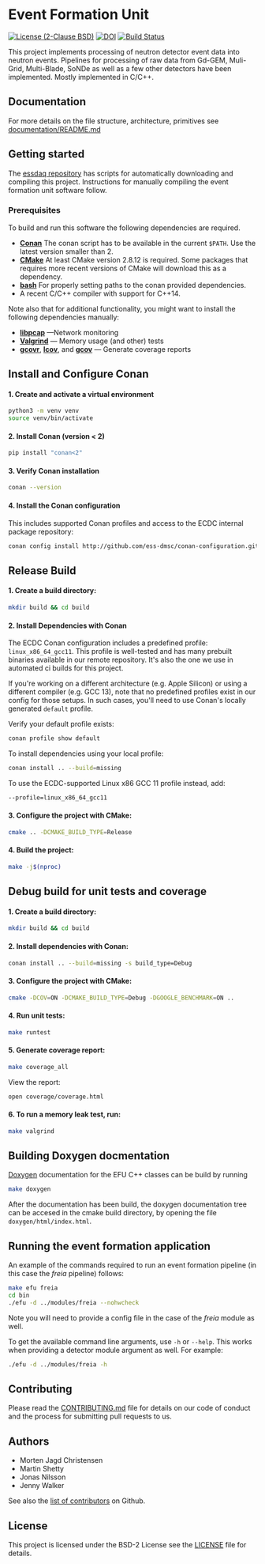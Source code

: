 # Event Formation Unit
[![License (2-Clause BSD)](https://img.shields.io/badge/license-BSD%202--Clause-blue.svg)](https://github.com/ess-dmsc/event-formation-unit/blob/master/LICENSE) [![DOI](https://zenodo.org/badge/80731668.svg)](https://zenodo.org/badge/latestdoi/80731668) [![Build Status](https://jenkins.esss.dk/dm/job/ess-dmsc/job/event-formation-unit/job/master/badge/icon)](https://jenkins.esss.dk/dm/job/ess-dmsc/job/event-formation-unit/job/master/)

This project implements processing of neutron detector event data into neutron events. Pipelines
for processing of raw data from Gd-GEM, Muli-Grid, Multi-Blade, SoNDe as well as a few other detectors
have been implemented. Mostly implemented in C/C++.

## Documentation
For more details on the file structure, architecture, primitives see [documentation/README.md](documentation/README.md)

## Getting started

The [essdaq repository](https://github.com/ess-dmsc/essdaq) has scripts for automatically
downloading and compiling this project. Instructions for manually compiling the event
formation unit software follow.

### Prerequisites

To build and run this software the following dependencies are required.

* [**Conan**](https://conan.io) The conan script has to be available in the current ``$PATH``. Use the latest version smaller than 2.
* [**CMake**](https://cmake.org) At least CMake version 2.8.12 is required. Some packages that requires more recent versions of CMake will download this as a dependency.
* [**bash**](https://www.gnu.org/software/bash/) For properly setting paths to the conan provided dependencies.
* A recent C/C++ compiler with support for C++14.

Note also that for additional functionality, you might want to install the following dependencies manually:

* [**libpcap**](http://www.tcpdump.org) —Network monitoring
* [**Valgrind**](http://valgrind.org) — Memory usage (and other) tests
* [**gcovr**](https://gcovr.com/en/stable/index.html), [**lcov**](https://lcov.readthedocs.io/en/latest/#lcov),  and [**gcov**](https://gcc.gnu.org/onlinedocs/gcc/Gcov.html) — Generate coverage reports

## Install and Configure Conan

#### 1. Create and activate a virtual environment

```bash
python3 -m venv venv
source venv/bin/activate
```
#### 2. Install Conan (version < 2)
```bash
pip install "conan<2"
```

#### 3. Verify Conan installation

```bash
conan --version
```

#### 4. Install the Conan configuration
This includes supported Conan profiles and access to the ECDC internal package repository:

```bash
conan config install http://github.com/ess-dmsc/conan-configuration.git
```

## Release Build

#### 1. Create a build directory:
```bash
mkdir build && cd build
```

#### 2. Install Dependencies with Conan 

The ECDC Conan configuration includes a predefined profile: `linux_x86_64_gcc11`. 
This profile is well-tested and has many prebuilt binaries available in our remote repository. 
It's also the one we use in automated ci builds for this project.

If you're working on a different architecture (e.g. Apple Silicon) or using a different compiler (e.g. GCC 13), note that no predefined profiles exist in our config for those setups. 
In such cases, you'll need to use Conan's locally generated `default` profile. 


Verify your default profile exists:
```bash
conan profile show default
```

To install dependencies using your local profile:
```bash
conan install .. --build=missing
```

To use the ECDC-supported Linux x86 GCC 11 profile instead, add:
```bash
--profile=linux_x86_64_gcc11
```

#### 3. Configure the project with CMake:
```bash
cmake .. -DCMAKE_BUILD_TYPE=Release
```

#### 4. Build the project:
```bash
make -j$(nproc)
```

## Debug build for unit tests and coverage

#### 1. Create a build directory:
```bash
mkdir build && cd build
```

#### 2. Install dependencies with Conan:
```bash
conan install .. --build=missing -s build_type=Debug
```

#### 3. Configure the project with CMake:
```bash
cmake -DCOV=ON -DCMAKE_BUILD_TYPE=Debug -DGOOGLE_BENCHMARK=ON ..
```

#### 4. Run unit tests:

```bash
make runtest
```

#### 5. Generate coverage report:
```bash
make coverage_all
```

View the report:
```bash
open coverage/coverage.html
```

#### 6. To run a memory leak test, run:
```bash
make valgrind
```

## Building Doxygen docmentation

[Doxygen](https://www.doxygen.nl/) documentation for the EFU C++ classes can be build by running

```bash
make doxygen
```

After the documentation has been build, the doxygen documentation tree can be accesed in the cmake build directory, by opening the file `doxygen/html/index.html`. 


## Running the event formation application

An example of the commands required to run an event formation pipeline (in this case the *freia* pipeline) follows:

```bash
make efu freia
cd bin
./efu -d ../modules/freia --nohwcheck
```

Note you will need to provide a config file in the case of the *freia* module as well.

To get the available command line arguments, use `-h` or `--help`. This works when providing a detector module argument as well. For example:
```bash
./efu -d ../modules/freia -h
```

## Contributing

Please read the [CONTRIBUTING.md](CONTRIBUTING.md) file for details on our code of
conduct and the process for submitting pull requests to us.

## Authors

* Morten Jagd Christensen
* Martin Shetty
* Jonas Nilsson
* Jenny Walker

See also the [list of contributors](https://github.com/ess-dmsc/event-formation-unit/graphs/contributors) on Github.

## License

This project is licensed under the BSD-2 License see the [LICENSE](LICENSE) file for details.
